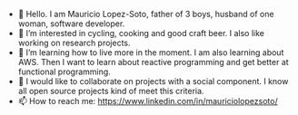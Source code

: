 - 👋 Hello. I am Mauricio Lopez-Soto, father of 3 boys, husband of one woman, software developer.
- 👀 I’m interested in cycling, cooking and good craft beer. I also like working on research projects.
- 🌱 I’m learning how to live more in the moment. I am also learning about AWS. Then I want to learn about reactive programming and get better at functional programming.
- 💞️ I would like to collaborate on projects with a social component. I know all open source projects kind of meet this criteria.
- 📫 How to reach me: https://www.linkedin.com/in/mauriciolopezsoto/

<!---
mlopezsoto/mlopezsoto is a ✨ special ✨ repository because its `README.md` (this file) appears on your GitHub profile.
You can click the Preview link to take a look at your changes.
--->
